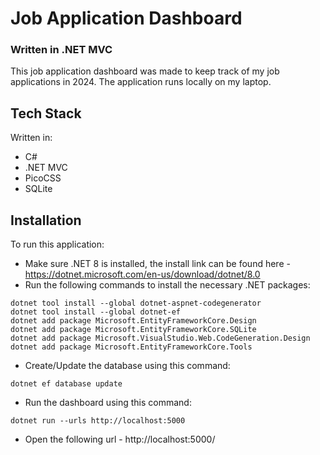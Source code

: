 # Job Application Dashboard

### Written in .NET MVC

This job application dashboard was made to keep track of my job applications in 2024. The application runs locally on my laptop.

## Tech Stack

Written in:

- C#
- .NET MVC
- PicoCSS
- SQLite

## Installation

To run this application:

- Make sure .NET 8 is installed, the install link can be found here - https://dotnet.microsoft.com/en-us/download/dotnet/8.0
- Run the following commands to install the necessary .NET packages:

```
dotnet tool install --global dotnet-aspnet-codegenerator
dotnet tool install --global dotnet-ef
dotnet add package Microsoft.EntityFrameworkCore.Design
dotnet add package Microsoft.EntityFrameworkCore.SQLite
dotnet add package Microsoft.VisualStudio.Web.CodeGeneration.Design
dotnet add package Microsoft.EntityFrameworkCore.Tools
```

- Create/Update the database using this command:

```
dotnet ef database update
```

- Run the dashboard using this command:

```
dotnet run --urls http://localhost:5000
```

- Open the following url - http://localhost:5000/

